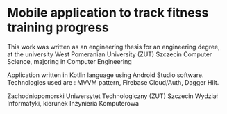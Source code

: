 # Mobile application to track fitness training progress

This work was written as an engineering thesis for an engineering degree,
at the university West Pomeranian University (ZUT) Szczecin Computer Science, majoring in Computer Engineering

Application written in Kotlin language using Android Studio software.
Technologies used are : MVVM pattern, Firebase Cloud/Auth, Dagger Hilt.

Zachodniopomorski Uniwersytet Technologiczny (ZUT) Szczecin Wydział Informatyki, kierunek Inżynieria Komputerowa

